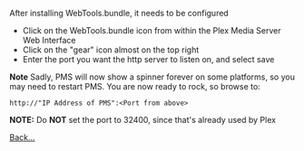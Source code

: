 After installing WebTools.bundle, it needs to be configured

* Click on the WebTools.bundle icon from within the Plex Media Server Web Interface
* Click on the "gear" icon almost on the top right
* Enter the port you want the http server to listen on, and select save

**Note**
Sadly, PMS will now show a spinner forever on some platforms, so you may need to restart PMS.
You are now ready to rock, so browse to:

`http://"IP Address of PMS":<Port from above>`

**NOTE:**
Do **NOT** set the port to 32400, since that's already used by Plex

[Back...](https://github.com/dagalufh/WebTools.bundle/wiki)